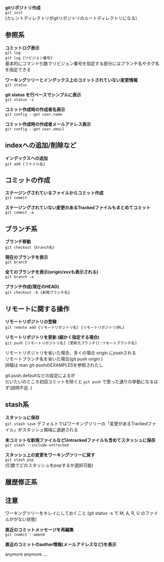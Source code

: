 **gitリポジトリ作成**  
`git init`  
(カレントディレクトリがgitリポジトリのルートディレクトリになる)

参照系
-----

**コミットログ表示**  
`git log`  
`git log {リビジョン番号}`  
基本的にコマンド引数でリビジョン番号を指定する部分にはブランチ名やタグ名を指定できる

**ワーキングツリーとインデックス上のコミットされていない変更情報**  
`git status`

**git status を行ベースでシンプルに表示**  
`git status -s`

**コミット作成時の作成者名表示**  
`git config --get user.name`

**コミット作成時の作成者メールアドレス表示**  
`git config --get user.email`


indexへの追加/削除など
--------------------

**インデックスへの追加**  
`git add {ファイル名}`


コミットの作成
---------------

**ステージングされているファイルからコミット作成**  
`git commit`

**ステージングされていない変更のあるTrackedファイルもまとめてコミット**  
`git commit -a`


ブランチ系
-----------

**ブランチ移動**  
`git checkout {branch名}`

**現在のブランチを表示**  
`git branch`

**全てのブランチを表示(origin/xxxも表示される)**  
`git branch -a`

**ブランチ作成(現在のHEAD)**  
`git checkout -b {新規ブランチ名}`


リモートに関する操作
---------------------

**リモートリポジトリの登録**  
`git remote add {リモートリポジトリ名} {リモートリポジトリURL}`

**リモートリポジトリを更新 (細かく指定する場合)**  
`git push [リモートリポジトリ名] [更新元ブランチ][:リモートブランチ名]`

リモートリポジトリを省いた場合、多くの場合 origin にpushされる  
リモートブランチ名を省いた場合(git push origin )  
詳細は man git-pushのEXAMPLESを参照されたし  

git.push.defaultなどの設定によるが  
だいたいのところ初回コミットを除くと `git push` で思った通りの挙動になるはず(説明不足..)  


stash系
--------

**スタッシュに保存**  
`git stash save`
デフォルトではワーキングツリーの「変更があるTrackedファイル」がスタッシュ領域に退避される

**未コミットな新規ファイルなどUntrackedファイルも含めてスタッシュに保存**  
`git stash --include-untracked`

**スタッシュ上の変更をワーキングツリーに戻す**  
`git stash pop`  
(引数でどのスタッシュをpopするか選択可能)


履歴修正系
------------

## 注意
ワーキングツリーをキレイにしておくこと
(git status -s で M, A, R, U  のファイルががない状態)

**直近のコミットメッセージを再編集**  
`git commit --amend`

**直近のコミットのauthor情報(メールアドレスなど)を表示**  

anymore anymore ....
